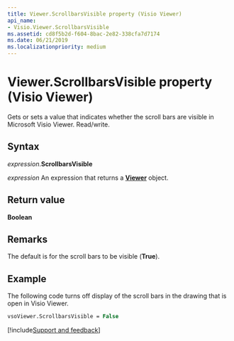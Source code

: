 ```yaml
---
title: Viewer.ScrollbarsVisible property (Visio Viewer)
api_name:
- Visio.Viewer.ScrollbarsVisible
ms.assetid: cd8f5b2d-f604-8bac-2e82-338cfa7d7174
ms.date: 06/21/2019
ms.localizationpriority: medium
---
```



# Viewer.ScrollbarsVisible property (Visio Viewer)

Gets or sets a value that indicates whether the scroll bars are visible in Microsoft Visio Viewer. Read/write.


## Syntax

_expression_.**ScrollbarsVisible**

_expression_ An expression that returns a **[Viewer](Visio.Viewer.md)** object.


## Return value

**Boolean**


## Remarks

The default is for the scroll bars to be visible (**True**).


## Example

The following code turns off display of the scroll bars in the drawing that is open in Visio Viewer.

```vb
vsoViewer.ScrollbarsVisible = False
```

[!include[Support and feedback](~/includes/feedback-boilerplate.md)]